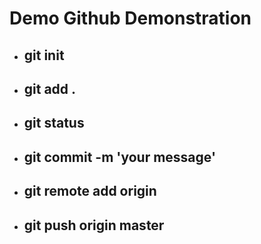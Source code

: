 # Demo Github Demonstration

* ## git init
* ## git add .
* ## git status
* ## git commit -m 'your message'
* ## git remote add origin <repo-url>
* ## git push origin master